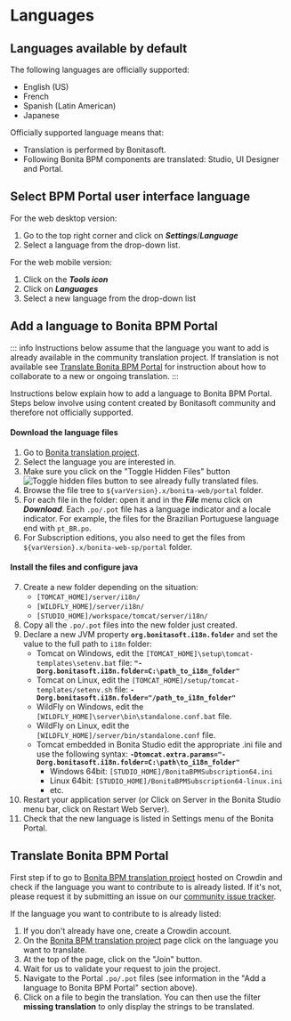 # Languages

## Languages available by default

The following languages are officially supported:

* English (US)
* French
* Spanish (Latin American)
* Japanese

Officially supported language means that:
* Translation is performed by Bonitasoft.
* Following Bonita BPM components are translated: Studio, UI Designer and Portal.

## Select BPM Portal user interface language

For the web desktop version:
1. Go to the top right corner and click on _**Settings**_/_**Language**_
1. Select a language from the drop-down list.

For the web mobile version:

1. Click on the _**Tools icon**_
1. Click on _**Languages**_
1. Select a new language from the drop-down list

## Add a language to Bonita BPM Portal

::: info
Instructions below assume that the language you want to add is already available in the community translation project. If translation is not available see [Translate Bonita BPM Portal](#Translate_BonitaB_PM_Portal) for instruction about how to collaborate to a new or ongoing translation.
:::

Instructions below explain how to add a language to Bonita BPM Portal. Steps below involve using content created by Bonitasoft community and therefore not officially supported.

#### Download the language files

1. Go to [Bonita translation project](http://translate.bonitasoft.org/).
1. Select the language you are interested in.
1. Make sure you click on the "Toggle Hidden Files" button ![Toggle hidden files button](images/crowdin_toggle_hidden_files.png) to see already fully translated files.
1. Browse the file tree to `${varVersion}.x/bonita-web/portal` folder.
1. For each file in the folder: open it and in the **_File_** menu click on **_Download_**. Each `.po/.pot` file has a language indicator and a locale indicator. For example, the files for the Brazilian Portuguese language end with `pt_BR.po`.
1. For Subscription editions, you also need to get the files from `${varVersion}.x/bonita-web-sp/portal` folder.

#### Install the files and configure java

7. Create a new folder depending on the situation:
    * `[TOMCAT_HOME]/server/i18n/`
    * `[WILDFLY_HOME]/server/i18n/`
    * `[STUDIO_HOME]/workspace/tomcat/server/i18n/`
1. Copy all the `.po/.pot` files into the new folder just created.
1. Declare a new JVM property **`org.bonitasoft.i18n.folder`** and set the value to the full path to `i18n` folder:
    * Tomcat on Windows, edit the `[TOMCAT_HOME]\setup\tomcat-templates\setenv.bat` file: **`"-Dorg.bonitasoft.i18n.folder=C:\path_to_i18n_folder"`**
    * Tomcat on Linux, edit the `[TOMCAT_HOME]/setup/tomcat-templates/setenv.sh` file: **`-Dorg.bonitasoft.i18n.folder="/path_to_i18n_folder"`**
    * WildFly on Windows, edit the `[WILDFLY_HOME]\server\bin\standalone.conf.bat` file.
    * WildFly on Linux, edit the `[WILDFLY_HOME]/server/bin/standalone.conf` file.
    * Tomcat embedded in Bonita Studio edit the appropriate .ini file and use the following syntax: **`-Dtomcat.extra.params="-Dorg.bonitasoft.i18n.folder=C:\path\to_i18n_folder"`**
        * Windows 64bit: `[STUDIO_HOME]/BonitaBPMSubscription64.ini`
        * Linux 64bit: `[STUDIO_HOME]/BonitaBPMSubscription64-linux.ini`
        * etc.
1. Restart your application server (or Click on Server in the Bonita Studio menu bar, click on Restart Web Server).
1. Check that the new language is listed in Settings menu of the Bonita Portal.

<a id="Translate_BonitaB_PM_Portal" />

## Translate Bonita BPM Portal

First step if to go to [Bonita BPM translation project](http://translate.bonitasoft.org/) hosted on Crowdin and check if the language you want to contribute to is already listed. If it's not, please request it by submitting an issue on our [community issue tracker](https://bonita.atlassian.net).

If the language you want to contribute to is already listed:

1. If you don't already have one, create a Crowdin account.
1. On the [Bonita BPM translation project](http://translate.bonitasoft.org/) page click on the language you want to translate.
1. At the top of the page, click on the "Join" button.
1. Wait for us to validate your request to join the project.
1. Navigate to the Portal `.po/.pot` files (see information in the "Add a language to Bonita BPM Portal" section above).
1. Click on a file to begin the translation. You can then use the filter **missing translation** to only display the strings to be translated.
